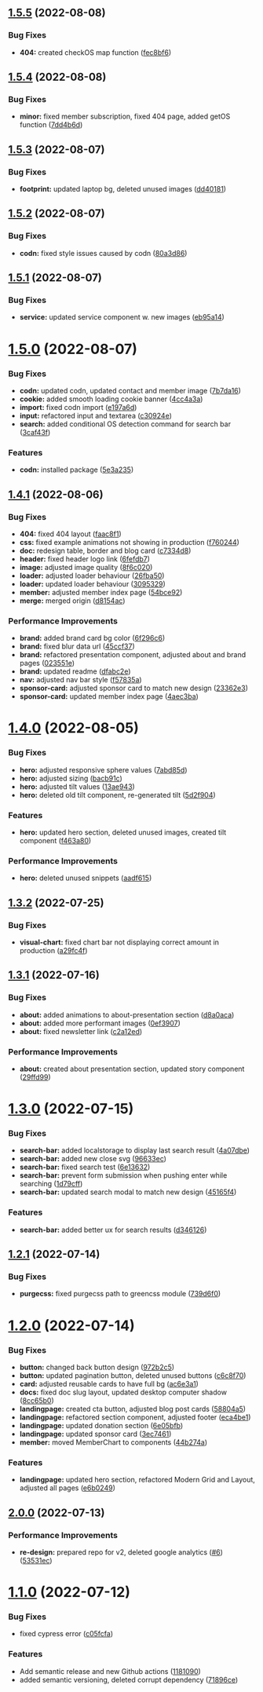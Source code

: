 ## [1.5.5](https://github.com/Se-Gl/greenCSS-frontend/compare/v1.5.4...v1.5.5) (2022-08-08)


### Bug Fixes

* **404:** created checkOS map function ([fec8bf6](https://github.com/Se-Gl/greenCSS-frontend/commit/fec8bf6814e3e6ececfcb54db105b48dc03acc41))

## [1.5.4](https://github.com/Se-Gl/greenCSS-frontend/compare/v1.5.3...v1.5.4) (2022-08-08)


### Bug Fixes

* **minor:** fixed member subscription, fixed 404 page, added getOS function ([7dd4b6d](https://github.com/Se-Gl/greenCSS-frontend/commit/7dd4b6df73a598365035df66d10fab654f9d0ec5))

## [1.5.3](https://github.com/Se-Gl/greenCSS-frontend/compare/v1.5.2...v1.5.3) (2022-08-07)

### Bug Fixes

- **footprint:** updated laptop bg, deleted unused images ([dd40181](https://github.com/Se-Gl/greenCSS-frontend/commit/dd40181823dd49b87182092c8a5339a40a525675))

## [1.5.2](https://github.com/Se-Gl/greenCSS-frontend/compare/v1.5.1...v1.5.2) (2022-08-07)

### Bug Fixes

- **codn:** fixed style issues caused by codn ([80a3d86](https://github.com/Se-Gl/greenCSS-frontend/commit/80a3d862a8133b32e1a56985e147ad91682a6868))

## [1.5.1](https://github.com/Se-Gl/greenCSS-frontend/compare/v1.5.0...v1.5.1) (2022-08-07)

### Bug Fixes

- **service:** updated service component w. new images ([eb95a14](https://github.com/Se-Gl/greenCSS-frontend/commit/eb95a144b1600401e65f6a446a403e37546a7d93))

# [1.5.0](https://github.com/Se-Gl/greenCSS-frontend/compare/v1.4.1...v1.5.0) (2022-08-07)

### Bug Fixes

- **codn:** updated codn, updated contact and member image ([7b7da16](https://github.com/Se-Gl/greenCSS-frontend/commit/7b7da167c2da49baa0cb2d7e91efc4966d8a1e21))
- **cookie:** added smooth loading cookie banner ([4cc4a3a](https://github.com/Se-Gl/greenCSS-frontend/commit/4cc4a3a0e096d4475a119f54bc425ea86a6a9415))
- **import:** fixed codn import ([e197a6d](https://github.com/Se-Gl/greenCSS-frontend/commit/e197a6d9eacd2fa977c24f2443c2a879fff1ffb9))
- **input:** refactored input and textarea ([c30924e](https://github.com/Se-Gl/greenCSS-frontend/commit/c30924e5ab5e4d78bd093a505353ad0b1ce35275))
- **search:** added conditional OS detection command for search bar ([3caf43f](https://github.com/Se-Gl/greenCSS-frontend/commit/3caf43f3e835a566265b522f02158becb5c8c9af))

### Features

- **codn:** installed package ([5e3a235](https://github.com/Se-Gl/greenCSS-frontend/commit/5e3a235b76af9e2a92bdc6b0847be981b021d9de))

## [1.4.1](https://github.com/Se-Gl/greenCSS-frontend/compare/v1.4.0...v1.4.1) (2022-08-06)

### Bug Fixes

- **404:** fixed 404 layout ([faac8f1](https://github.com/Se-Gl/greenCSS-frontend/commit/faac8f17653d20e7c93937d3d44cc2ae8b898142))
- **css:** fixed example animations not showing in production ([f760244](https://github.com/Se-Gl/greenCSS-frontend/commit/f760244d881eee3148ddfa17b76a3fb3626f4b16))
- **doc:** redesign table, border and blog card ([c7334d8](https://github.com/Se-Gl/greenCSS-frontend/commit/c7334d8c2a19c4487eab178562b3f9855a48e53f))
- **header:** fixed header logo link ([6fefdb7](https://github.com/Se-Gl/greenCSS-frontend/commit/6fefdb7a5c2a617680712c63da37bfbc2eabf33c))
- **image:** adjusted image quality ([8f6c020](https://github.com/Se-Gl/greenCSS-frontend/commit/8f6c020c4df508abffd8b8ed489ad3d95cbecaac))
- **loader:** adjusted loader behaviour ([26fba50](https://github.com/Se-Gl/greenCSS-frontend/commit/26fba50119bf8a7fadfa56559a8b35db0ba1f4c2))
- **loader:** updated loader behaviour ([3095329](https://github.com/Se-Gl/greenCSS-frontend/commit/30953298910eb0043bf940b30237c12907bd1a83))
- **member:** adjusted member index page ([54bce92](https://github.com/Se-Gl/greenCSS-frontend/commit/54bce92d26c68de70f2baea45bf5bfdec9355c79))
- **merge:** merged origin ([d8154ac](https://github.com/Se-Gl/greenCSS-frontend/commit/d8154ac1d60049afa39a4eb1dae3a11b03616803))

### Performance Improvements

- **brand:** added brand card bg color ([6f296c6](https://github.com/Se-Gl/greenCSS-frontend/commit/6f296c6b6e39df4ab5d45b256f0b3ef8aca88042))
- **brand:** fixed blur data url ([45ccf37](https://github.com/Se-Gl/greenCSS-frontend/commit/45ccf3779d50f6b2277a10cff36402fb8e1537a8))
- **brand:** refactored presentation component, adjusted about and brand pages ([023551e](https://github.com/Se-Gl/greenCSS-frontend/commit/023551e48db79b329c8a9c298b39ced94b0bf27d))
- **brand:** updated readme ([dfabc2e](https://github.com/Se-Gl/greenCSS-frontend/commit/dfabc2ee93ee4c05c97dbfe1b20a24fb78a73a34))
- **nav:** adjusted nav bar style ([f57835a](https://github.com/Se-Gl/greenCSS-frontend/commit/f57835a9200f8b50b5d4d50782a272c746e287c1))
- **sponsor-card:** adjusted sponsor card to match new design ([23362e3](https://github.com/Se-Gl/greenCSS-frontend/commit/23362e3d399a54dc5831965e4738f988505e6cdd))
- **sponsor-card:** updated member index page ([4aec3ba](https://github.com/Se-Gl/greenCSS-frontend/commit/4aec3babbabb3fc2e9b1056b1c3a1f8c4984400f))

# [1.4.0](https://github.com/Se-Gl/greenCSS-frontend/compare/v1.3.2...v1.4.0) (2022-08-05)

### Bug Fixes

- **hero:** adjusted responsive sphere values ([7abd85d](https://github.com/Se-Gl/greenCSS-frontend/commit/7abd85d6fbf1bb3e9b85465a352e7060b7ed855a))
- **hero:** adjusted sizing ([bacb91c](https://github.com/Se-Gl/greenCSS-frontend/commit/bacb91cfc4770ed90b85127f760ad5d451b0378f))
- **hero:** adjusted tilt values ([13ae943](https://github.com/Se-Gl/greenCSS-frontend/commit/13ae9439c5ea5f5425e4e6d50e83fce30b5bfe7a))
- **hero:** deleted old tilt component, re-generated tilt ([5d2f904](https://github.com/Se-Gl/greenCSS-frontend/commit/5d2f904a6a384711aa8a712c2461e2ab20045887))

### Features

- **hero:** updated hero section, deleted unused images, created tilt component ([f463a80](https://github.com/Se-Gl/greenCSS-frontend/commit/f463a80461572b73e7675466339e2d2db0c73286))

### Performance Improvements

- **hero:** deleted unused snippets ([aadf615](https://github.com/Se-Gl/greenCSS-frontend/commit/aadf615e356be0582c3cbb568dabbcb9e69bcc35))

## [1.3.2](https://github.com/Se-Gl/greenCSS-frontend/compare/v1.3.1...v1.3.2) (2022-07-25)

### Bug Fixes

- **visual-chart:** fixed chart bar not displaying correct amount in production ([a29fc4f](https://github.com/Se-Gl/greenCSS-frontend/commit/a29fc4fd427df3d62cf45c5db134a83ac9dd67b6))

## [1.3.1](https://github.com/Se-Gl/greenCSS-frontend/compare/v1.3.0...v1.3.1) (2022-07-16)

### Bug Fixes

- **about:** added animations to about-presentation section ([d8a0aca](https://github.com/Se-Gl/greenCSS-frontend/commit/d8a0aca230dab9461db1052b3c8fe393be17a24c))
- **about:** added more performant images ([0ef3907](https://github.com/Se-Gl/greenCSS-frontend/commit/0ef3907543359e7c4d8846b15b70317414a85112))
- **about:** fixed newsletter link ([c2a12ed](https://github.com/Se-Gl/greenCSS-frontend/commit/c2a12ede8dc18b297310f11da349274ff42d7c24))

### Performance Improvements

- **about:** created about presentation section, updated story component ([29ffd99](https://github.com/Se-Gl/greenCSS-frontend/commit/29ffd999d5b9cc481659c5284cb06a66d483c34d))

# [1.3.0](https://github.com/Se-Gl/greenCSS-frontend/compare/v1.2.1...v1.3.0) (2022-07-15)

### Bug Fixes

- **search-bar:** added localstorage to display last search result ([4a07dbe](https://github.com/Se-Gl/greenCSS-frontend/commit/4a07dbe1473c9774dafdd94b87405cc51d6e9b8b))
- **search-bar:** added new close svg ([96633ec](https://github.com/Se-Gl/greenCSS-frontend/commit/96633ec3df2e4fc61c20b80792f889d788d1b449))
- **search-bar:** fixed search test ([6e13632](https://github.com/Se-Gl/greenCSS-frontend/commit/6e136320f2f86c7e016de20f56f92a6fb6126e66))
- **search-bar:** prevent form submission when pushing enter while searching ([1d79cff](https://github.com/Se-Gl/greenCSS-frontend/commit/1d79cffc1313c21651c37b08fd36a572adf24483))
- **search-bar:** updated search modal to match new design ([45165f4](https://github.com/Se-Gl/greenCSS-frontend/commit/45165f4ade8f6006424d4161efca6ba90eb6d998))

### Features

- **search-bar:** added better ux for search results ([d346126](https://github.com/Se-Gl/greenCSS-frontend/commit/d346126f63750f9fa477f60ea276d732a64f729c))

## [1.2.1](https://github.com/Se-Gl/greenCSS-frontend/compare/v1.2.0...v1.2.1) (2022-07-14)

### Bug Fixes

- **purgecss:** fixed purgecss path to greencss module ([739d6f0](https://github.com/Se-Gl/greenCSS-frontend/commit/739d6f0ad02c8f70a7fbb444fcef30bb096f8ec0))

# [1.2.0](https://github.com/Se-Gl/greenCSS-frontend/compare/v1.1.1...v1.2.0) (2022-07-14)

### Bug Fixes

- **button:** changed back button design ([972b2c5](https://github.com/Se-Gl/greenCSS-frontend/commit/972b2c5c5fd49878a7215179ae58e06641bb2817))
- **button:** updated pagination button, deleted unused buttons ([c6c8f70](https://github.com/Se-Gl/greenCSS-frontend/commit/c6c8f70451554d5468ef9e5111df5035f7146b10))
- **card:** adjusted reusable cards to have full bg ([ac6e3a1](https://github.com/Se-Gl/greenCSS-frontend/commit/ac6e3a124d7111d985e37e44d91040e677e5d762))
- **docs:** fixed doc slug layout, updated desktop computer shadow ([8cc65b0](https://github.com/Se-Gl/greenCSS-frontend/commit/8cc65b0a28bb170d2ddb269e322a0471e2f54c82))
- **landingpage:** created cta button, adjusted blog post cards ([58804a5](https://github.com/Se-Gl/greenCSS-frontend/commit/58804a5beb77332328b8b62d722ddd56cb2657f0))
- **landingpage:** refactored section component, adjusted footer ([eca4be1](https://github.com/Se-Gl/greenCSS-frontend/commit/eca4be137b51b9febc930a54f5bdca2e7cdd02c4))
- **landingpage:** updated donation section ([6e05bfb](https://github.com/Se-Gl/greenCSS-frontend/commit/6e05bfbf2f107dce35992db67913138fdb489bda))
- **landingpage:** updated sponsor card ([3ec7461](https://github.com/Se-Gl/greenCSS-frontend/commit/3ec746184110c1d06268b0a9cf181163a563d671))
- **member:** moved MemberChart to components ([44b274a](https://github.com/Se-Gl/greenCSS-frontend/commit/44b274afce91d8d5aae9cf8b608e95bd214029a8))

### Features

- **landingpage:** updated hero section, refactored Modern Grid and Layout, adjusted all pages ([e6b0249](https://github.com/Se-Gl/greenCSS-frontend/commit/e6b0249ac272ab4886c283f5c4944b5df613507c))

## [2.0.0](https://github.com/Se-Gl/greenCSS-frontend/compare/v1.1.0...v2.0.0) (2022-07-13)

### Performance Improvements

- **re-design:** prepared repo for v2, deleted google analytics ([#6](https://github.com/Se-Gl/greenCSS-frontend/issues/6)) ([53531ec](https://github.com/Se-Gl/greenCSS-frontend/commit/53531ec19a98e2103c88c929f822beb0af5367b0))

# [1.1.0](https://github.com/Se-Gl/greenCSS-frontend/compare/v1.0.0...v1.1.0) (2022-07-12)

### Bug Fixes

- fixed cypress error ([c05fcfa](https://github.com/Se-Gl/greenCSS-frontend/commit/c05fcfae91a4d54c02856dc8fadd3041e7af74b8))

### Features

- Add semantic release and new Github actions ([1181090](https://github.com/Se-Gl/greenCSS-frontend/commit/1181090a97610fda4ba83e224de4b6dd3fc3d6a2))
- added semantic versioning, deleted corrupt dependency ([71896ce](https://github.com/Se-Gl/greenCSS-frontend/commit/71896ce578370688bd4e2325dd2ecc1864dfb3be))
